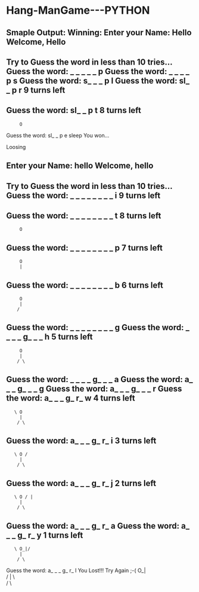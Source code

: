 # Hang-ManGame---PYTHON
Smaple Output:
Winning: 
Enter your Name: Hello
Welcome,  Hello
------------------------------
Try to Guess the word in less than 10 tries...
Guess the word:  _ _ _ _ _ 
p
Guess the word:  _ _ _ _ p
s
Guess the word:  s_ _ _ p
l
Guess the word:  sl_ _ p
r
9 turns left
 ---------------- 
Guess the word:  sl_ _ p
t
8 turns left
 ----------------
         O       
Guess the word:  sl_ _ p
e
sleep
You won... 

Loosing

Enter your Name: hello
Welcome,  hello
------------------------------
Try to Guess the word in less than 10 tries...
Guess the word:  _ _ _ _ _ _ _ _ 
i
9 turns left
 ---------------- 
Guess the word:  _ _ _ _ _ _ _ _ 
t
8 turns left
 ----------------
         O       
Guess the word:  _ _ _ _ _ _ _ _ 
p
7 turns left
 ---------------- 
         O       
         |       
Guess the word:  _ _ _ _ _ _ _ _ 
b
6 turns left
 ---------------- 
         O       
         |       
        /        
Guess the word:  _ _ _ _ _ _ _ _ 
g
Guess the word:  _ _ _ _ g_ _ _ 
h
5 turns left
 ---------------- 
         O       
         |       
        / \      
Guess the word:  _ _ _ _ g_ _ _ 
a
Guess the word:  a_ _ _ g_ _ _ 
g
Guess the word:  a_ _ _ g_ _ _ 
r
Guess the word:  a_ _ _ g_ r_ 
w
4 turns left
 ---------------- 
       \ O      
         |       
        / \      
Guess the word:  a_ _ _ g_ r_ 
i
3 turns left
 ---------------- 
       \ O /     
         |       
        / \      
Guess the word:  a_ _ _ g_ r_ 
j
2 turns left
 ---------------- 
       \ O / |   
         |       
        / \      
Guess the word:  a_ _ _ g_ r_ 
a
Guess the word:  a_ _ _ g_ r_ 
y
1 turns left
 ----------------
       \ O_|/    
         |       
        / \      
Guess the word:  a_ _ _ g_ r_ 
l
You Lost!!! Try Again ;-( 
         O_|    
       / | \     
        / \   
